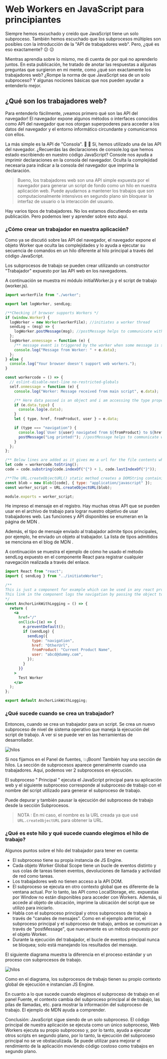 # Web Workers en JavaScript para principiantes

Siempre hemos escuchado y creído que JavaScript tiene un solo subproceso. También hemos escuchado que los subprocesos múltiples son posibles con la introducción de la "API de trabajadores web". Pero, ¿qué es eso exactamente? 😕 😕

Mientras aprendía sobre lo mismo, me di cuenta de por qué no aprenderlo juntos. En esta publicación, he tratado de anotar las respuestas a algunas preguntas que surgieron en mi mente, como ¿qué son exactamente los trabajadores web? ¿Rompe la norma de que JavaScript sea de un solo subproceso? Y algunas nociones básicas que nos pueden ayudar a entenderlo mejor.

## ¿Qué son los trabajadores web?

Para entenderlo fácilmente, ¡veamos primero qué son las API del navegador! El navegador expone algunos métodos o interfaces conocidos como API del navegador que nos otorgan superpoderes para acceder a los datos del navegador y el entorno informático circundante y comunicarnos con ellos.

La más simple es la API de "Consola". 🎉 🎉 Sí, hemos utilizado una de las API del navegador. ¿Recuerdas las declaraciones de console.log que hemos estado escribiendo en nuestro código JavaScript? Console nos ayuda a imprimir declaraciones en la consola del navegador. Oculta la complejidad necesaria para indicar a la consola del
navegador que imprima la declaración.

> Bueno, los trabajadores web son una API simple expuesta por el navegador para generar un script de fondo como un hilo en nuestra aplicación web. Puede ayudarnos a mantener los trabajos que son computacionalmente intensivos en segundo plano sin bloquear la interfaz de usuario o la interacción del usuario.

Hay varios tipos de trabajadores. No los estamos discutiendo en esta publicación. Pero podemos leer y aprender sobre esto aquí.

### ¿Cómo crear un trabajador en nuestra aplicación?

Como ya se discutió sobre las API del navegador, el navegador expone el objeto Worker que oculta las complejidades y lo ayuda a ejecutar su secuencia de comandos en un hilo diferente al hilo principal a través del código JavaScript.

Los subprocesos de trabajo se pueden crear utilizando un constructor "Trabajador" expuesto por las API web en los navegadores.

A continuación se muestra mi módulo initialWorker.js y el script de trabajo (worker.js).

```js
import workerFile from "./worker";

export let logWorker, sendLog;

/**Checking if browser supports Workers */
if (window.Worker) {
  logWorker = new Worker(workerFile); //initiates a worker thread
  sendLog = (msg) => {
    logWorker.postMessage(msg); //postMessage helps to communicate with the worker thread.
  };
  logWorker.onmessage = function (e) {
    /** message event is triggered by the worker when some message is sent from worker thread */
    console.log("Message from Worker: " + e.data);
  };
} else {
  console.log("Your browser doesn't support web workers.");
}
```

```js
const workercode = () => {
  // eslint-disable-next-line no-restricted-globals
  self.onmessage = function (e) {
    console.log("Worker: Message received from main script", e.data);

    /** Here data passed is an object and i am accessing the type property passed from the main thread */
    if (e.data.type) {
      console.log(e.data);
    }
    let { type, href, fromProduct, user } = e.data;

    if (type === "navigation") {
      console.log(`User ${user} navigated from ${fromProduct} to ${href}`);
      postMessage("Log printed!"); //postMessage helps to communicate with the main thread.
    }
  };
};

/** Below lines are added as it gives me a url for the file contents which i can use to initialize my Worker thread using import. */
let code = workercode.toString();
code = code.substring(code.indexOf("{") + 1, code.lastIndexOf("}"));

/**The URL.createObjectURL() static method creates a DOMString containing a URL representing the object given in the parameter. The URL lifetime is tied to the document in the window on which it was created. The new object URL represents the specified File object or Blob object. */
const blob = new Blob([code], { type: "application/javascript" });
const worker_script = URL.createObjectURL(blob);

module.exports = worker_script;
```

He impreso el mensaje en el registro. Hay muchas otras API que se pueden usar en el archivo de trabajo para lograr nuestro objetivo de usar trabajadores web. Las funciones y API disponibles se enumeran en la página de MDN .

Además, el tipo de mensaje enviado al trabajador admite tipos principales, por ejemplo, he enviado un objeto al trabajador. La lista de tipos admitidos se menciona en el blog de MDN .

A continuación se muestra el ejemplo de cómo he usado el método sendLog expuesto en el componente React para registrar cualquier navegación realizada a través del enlace.

```jsx
import React from "react";
import { sendLog } from "../initiateWorker";

/** 
This is just a component for example which can be used in any react project .
This link in the component logs the navigation by passing the object to the worker using the sendLog exposed 
*/
const AnchorLinkWithLogging = () => {
  return (
    <a
      href="/"
      onClick={(e) => {
        e.preventDefault();
        if (sendLog) {
          sendLog({
            type: "navigation",
            href: "OtherUrl",
            fromProduct: "Current Product Name",
            user: "abcd@dummy.com",
          });
        }
      }}
    >
      Test Worker
    </a>
  );
};

export default AnchorLinkWithLogging;
```

### ¿Qué sucede cuando se crea un trabajador?

Entonces, cuando se crea un trabajador para un script. Se crea un nuevo subproceso de nivel de sistema operativo que maneja la ejecución del script de trabajo. A ver si se puede ver en las herramientas de desarrollador.

![hilos](https://raw.githubusercontent.com/VictorHugoAguilar/javascript-web-worker-clock-example-easy/main/images/hilo_motor.webp)

Si nos fijamos en el Panel de fuentes, 💥¡Boom! También hay una sección de hilos. La sección de subprocesos aparece generalmente cuando usa trabajadores. Aquí, podemos ver 2 subprocesos en ejecución.

El subproceso " Principal " ejecuta el JavaScript principal para su aplicación web y el siguiente subproceso corresponde al subproceso de trabajo con el nombre del script utilizado para generar el subproceso de trabajo.

Puede depurar y también pausar la ejecución del subproceso de trabajo desde la sección Subprocesos.

>NOTA : En mi caso, el nombre es la URL creada ya que usé `URL.createObjectURL` para obtener la URL.

### ¿Qué es este hilo y qué sucede cuando elegimos el hilo de trabajo?

Algunos puntos sobre el hilo del trabajador para tener en cuenta:

* El subproceso tiene su propia instancia de JS Engine.
* Cada objeto Worker Global Scope tiene un bucle de eventos distinto y sus colas de tareas tienen eventos, devoluciones de llamada y actividad de red como tareas.
* Los trabajadores web no tienen acceso a la API DOM.
* El subproceso se ejecuta en otro contexto global que es diferente de la ventana actual. Por lo tanto, las API como LocalStorage, etc. expuestas por Window no están disponibles para acceder con Workers. Además, si accede al objeto de ubicación, imprime la ubicación del script que se utilizó para iniciarlo.
* Habla con el subproceso principal y otros subprocesos de trabajo a través de "canales de mensajes". Como en el ejemplo anterior, el subproceso principal y el subproceso de trabajo, ambos se comunican a través de "postMessage", que nuevamente es un método expuesto por el objeto Worker.
* Durante la ejecución del trabajador, el bucle de eventos principal nunca se bloquea; solo está manejando los resultados del mensaje.

El siguiente diagrama muestra la diferencia en el proceso estándar y un proceso con subprocesos de trabajo.

![hilos](https://raw.githubusercontent.com/VictorHugoAguilar/javascript-web-worker-clock-example-easy/main/images/proceso_con_sin_subproceso_trabajo.webp)

Como en el diagrama, los subprocesos de trabajo tienen su propio contexto global de ejecución e instancian JS Engine.

En cuanto a lo que sucede cuando elegimos el subproceso de trabajo en el panel Fuente, el contexto cambia del subproceso principal al de trabajo, las pilas de llamadas, etc. para mostrar la información del subproceso de trabajo. El ejemplo de MDN ayuda a comprender.

Conclusión: JavaScript sigue siendo de un solo subproceso. El código principal de nuestra aplicación se ejecuta como un único subproceso, Web Workers ejecuta su propio subproceso y, por lo tanto, ayuda a ejecutar otros scripts en segundo plano, por lo tanto, la ejecución del subproceso principal no se ve obstaculizada. Se puede utilizar para mejorar el rendimiento de la aplicación moviendo código costoso como trabajos en segundo plano.
